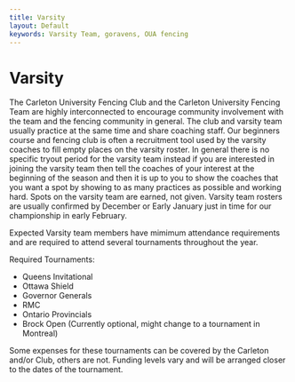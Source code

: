 ```yaml
---
title: Varsity
layout: Default
keywords: Varsity Team, goravens, OUA fencing
---
```


# Varsity 

The Carleton University Fencing Club and the Carleton University Fencing Team are highly interconnected to encourage community involvement with the team and the fencing community in general.  The club and varsity team usually practice at the same time and share coaching staff.  Our beginners course and fencing club is often a recruitment tool used by the varsity coaches to fill empty places on the varsity roster.  In general there is no specific tryout period for the varsity team instead if you are interested in joining the varsity team then tell the coaches of your interest at the beginning of the season and then it is up to you to show the coaches that you want a spot by showing to as many practices as possible and working hard.  Spots on the varsity team are earned, not given. Varsity team rosters are usually confirmed by December or Early January just in time for our championship in early February.

Expected Varsity team members have mimimum attendance requirements and are required to attend several tournaments throughout the year. 

Required Tournaments:

* Queens Invitational
* Ottawa Shield
* Governor Generals
* RMC
* Ontario Provincials
* Brock Open (Currently optional, might change to a tournament in Montreal)

Some expenses for these tournaments can be covered by the Carleton and/or Club, others are not.  Funding levels vary and will be arranged closer to the dates of the tournament.
